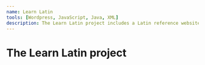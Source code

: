 ```yaml
---
name: Learn Latin
tools: [Wordpress, JavaScript, Java, XML]
description: The Learn Latin project includes a Latin reference website and language-learning tool.
---
```


# The Learn Latin project